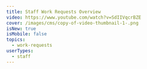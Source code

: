 ```yaml
---
title: Staff Work Requests Overview
video: https://www.youtube.com/watch?v=SdIIVqcrBZE
cover: /images/cms/copy-of-video-thumbnail-1-.png
isNew: true
isMobile: false
topics:
  - work-requests
userTypes:
  - staff
---
```

